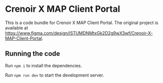 
  # Crenoir X MAP Client Portal

  This is a code bundle for Crenoir X MAP Client Portal. The original project is available at https://www.figma.com/design/lSTUMDNMtxGk2D2g9wX3wf/Crenoir-X-MAP-Client-Portal.

  ## Running the code

  Run `npm i` to install the dependencies.

  Run `npm run dev` to start the development server.
  